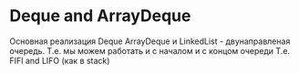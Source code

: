 # Deque and ArrayDeque

Основная реализация Deque ArrayDeque и LinkedList - двунаправленая очередь.
Т.е. мы можем работать и с началом и с концом очереди
Т.е. FIFI and LIFO (как в stack)

